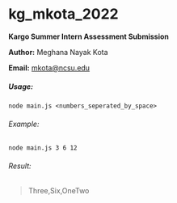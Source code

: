 # kg_mkota_2022
__Kargo Summer Intern Assessment Submission__

__Author:__ Meghana Nayak Kota

__Email:__ mkota@ncsu.edu


##### Usage:

```node main.js <numbers_seperated_by_space>```

###### Example:

```node main.js 3 6 12```

###### Result:

>Three,Six,OneTwo


